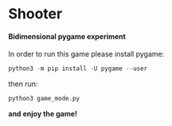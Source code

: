 # Shooter

#### Bidimensional pygame experiment

In order to run this game please install pygame:

```python
python3 -m pip install -U pygame --user
```

then run:

```bash
python3 game_mode.py
```

**and enjoy the game!**
